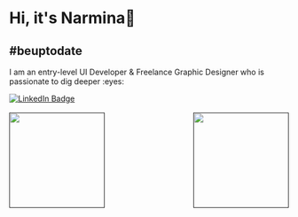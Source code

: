 # Hi, it's Narmina👋

## #beuptodate

<p>I am an entry-level UI Developer & Freelance Graphic Designer who is passionate to dig deeper :eyes: </p>

[![LinkedIn Badge](https://img.shields.io/badge/LinkedIn-Profile-informational?style=flat&logo=linkedin&logoColor=white&color=0D76A8)](https://www.linkedin.com/in/nargayeva/)
<br><br>
<a href="">
  <img align="left" height="172" src="https://github-readme-stats.vercel.app/api?username=nargayeva&show_icons=true&theme=tokyonight" />
</a>
<a href="">
  <img height="172" align="right" src="https://github-readme-stats.vercel.app/api/top-langs/?username=nargayeva&theme=tokyonight&layout=compact" />
</a>



<!--
**nargayeva/nargayeva** is a ✨ _special_ ✨ repository because its `README.md` (this file) appears on your GitHub profile.

Here are some ideas to get you started:

- 🔭 I’m currently working on ...
- 🌱 I’m currently learning ...
- 👯 I’m looking to collaborate on ...
- 🤔 I’m looking for help with ...
- 💬 Ask me about ...
- 📫 How to reach me: ...
- 😄 Pronouns: ...
- ⚡ Fun fact: ...
-->
